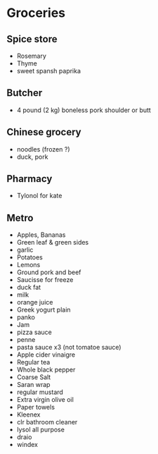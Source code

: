 # Groceries

## Spice store

- Rosemary
- Thyme
- sweet spansh paprika

## Butcher

- 4 pound (2 kg) boneless pork shoulder or butt

## Chinese grocery

- noodles (frozen ?)
- duck, pork

## Pharmacy

- Tylonol for kate

## Metro

- Apples, Bananas
- Green leaf & green sides
- garlic
- Potatoes
- Lemons
- Ground pork and beef
- Saucisse for freeze
- duck fat
- milk
- orange juice
- Greek yogurt plain
- panko
- Jam
- pizza sauce
- penne
- pasta sauce x3 (not tomatoe sauce)
- Apple cider vinaigre
- Regular tea
- Whole black pepper
- Coarse Salt
- Saran wrap
- regular mustard
- Extra virgin olive oil
- Paper towels
- Kleenex
- clr bathroom cleaner
- lysol all purpose
- draio
- windex
